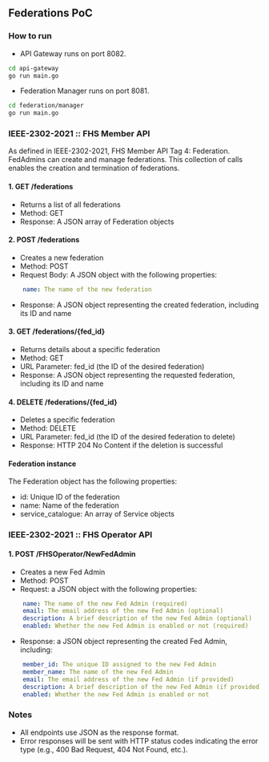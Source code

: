 ## Federations PoC

### How to run

- API Gateway runs on port 8082.

```bash
cd api-gateway
go run main.go
```

- Federation Manager runs on port 8081.

```bash
cd federation/manager
go run main.go
```

### IEEE-2302-2021 :: FHS Member API

As defined in IEEE-2302-2021, FHS Member API Tag 4: Federation. 
FedAdmins can create and manage federations. This collection of calls enables the creation and termination of federations.

#### 1. GET /federations

- Returns a list of all federations
- Method: GET
- Response: A JSON array of Federation objects


#### 2. POST /federations

- Creates a new federation
- Method: POST
- Request Body: A JSON object with the following properties:

```yaml
    name: The name of the new federation
```

- Response: A JSON object representing the created federation, including its ID and name

#### 3. GET /federations/{fed_id}

- Returns details about a specific federation
- Method: GET
- URL Parameter: fed_id (the ID of the desired federation)
- Response: A JSON object representing the requested federation, including its ID and name

#### 4. DELETE /federations/{fed_id}

- Deletes a specific federation
- Method: DELETE
- URL Parameter: fed_id (the ID of the desired federation to delete)
- Response: HTTP 204 No Content if the deletion is successful

#### Federation instance

The Federation object has the following properties:

- id: Unique ID of the federation
- name: Name of the federation
- service_catalogue: An array of Service objects

### IEEE-2302-2021 :: FHS Operator API

#### 1. POST /FHSOperator/NewFedAdmin

- Creates a new Fed Admin
- Method: POST
- Request: a JSON object with the following properties:

```yaml
    name: The name of the new Fed Admin (required)
    email: The email address of the new Fed Admin (optional)
    description: A brief description of the new Fed Admin (optional)
    enabled: Whether the new Fed Admin is enabled or not (required)
```

- Response: a JSON object representing the created Fed Admin, including:

```yaml
    member_id: The unique ID assigned to the new Fed Admin
    member_name: The name of the new Fed Admin
    email: The email address of the new Fed Admin (if provided)
    description: A brief description of the new Fed Admin (if provided)
    enabled: Whether the new Fed Admin is enabled or not
```

### Notes

- All endpoints use JSON as the response format.
- Error responses will be sent with HTTP status codes indicating the error type (e.g., 400 Bad Request, 404 Not Found, etc.).
